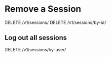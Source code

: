 # Remove a Session

DELETE /v1/sessions/<id>
DELETE /v1/sessions/by-id/<id>

## Log out all sessions

DELETE /v1/sessions/by-user/<user-id>
